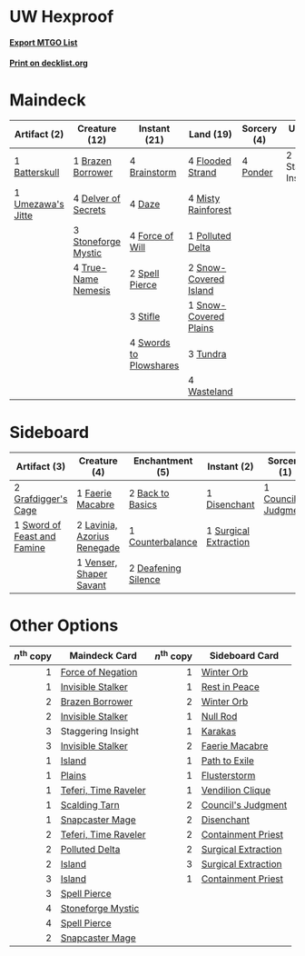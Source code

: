 # UW Hexproof

#### [Export MTGO List](../collection/UW%20Hexproof/UW%20Hexproof.txt)
#### [Print on decklist.org](http://decklist.org/?deckmain=1%09Batterskull%0A4%09Brainstorm%0A1%09Brazen%20Borrower%0A4%09Daze%0A4%09Delver%20of%20Secrets%0A4%09Flooded%20Strand%0A4%09Force%20of%20Will%0A4%09Misty%20Rainforest%0A1%09Polluted%20Delta%0A4%09Ponder%0A2%09Snow-Covered%20Island%0A1%09Snow-Covered%20Plains%0A2%09Spell%20Pierce%0A2%09Staggering%20Insight%0A3%09Stifle%0A3%09Stoneforge%20Mystic%0A4%09Swords%20to%20Plowshares%0A4%09True-Name%20Nemesis%0A3%09Tundra%0A1%09Umezawa's%20Jitte%0A4%09Wasteland&deckside=2%09Back%20to%20Basics%0A1%09Council's%20Judgment%0A1%09Counterbalance%0A2%09Deafening%20Silence%0A1%09Disenchant%0A1%09Faerie%20Macabre%0A2%09Grafdigger's%20Cage%0A2%09Lavinia,%20Azorius%20Renegade%0A1%09Surgical%20Extraction%0A1%09Sword%20of%20Feast%20and%20Famine%0A1%09Venser,%20Shaper%20Savant)
# Maindeck

|                                       Artifact (2)                                        |                                        Creature (12)                                         |                                         Instant (21)                                         |                                           Land (19)                                            |                                    Sorcery (4)                                    |    Unknown (2)     |
|-------------------------------------------------------------------------------------------|----------------------------------------------------------------------------------------------|----------------------------------------------------------------------------------------------|------------------------------------------------------------------------------------------------|-----------------------------------------------------------------------------------|--------------------|
|1 [Batterskull](http://gatherer.wizards.com/Pages/Card/Details.aspx?multiverseid=233055)   |1 [Brazen Borrower](http://gatherer.wizards.com/Pages/Card/Details.aspx?multiverseid=473001)  |4 [Brainstorm](http://gatherer.wizards.com/Pages/Card/Details.aspx?multiverseid=3897)         |4 [Flooded Strand](http://gatherer.wizards.com/Pages/Card/Details.aspx?multiverseid=405098)     |4 [Ponder](http://gatherer.wizards.com/Pages/Card/Details.aspx?multiverseid=451051)|2 Staggering Insight|
|1 [Umezawa's Jitte](http://gatherer.wizards.com/Pages/Card/Details.aspx?multiverseid=81979)|4 [Delver of Secrets](http://gatherer.wizards.com/Pages/Card/Details.aspx?multiverseid=226749)|4 [Daze](http://gatherer.wizards.com/Pages/Card/Details.aspx?multiverseid=189255)             |4 [Misty Rainforest](http://gatherer.wizards.com/Pages/Card/Details.aspx?multiverseid=405102)   |                                                                                   |                    |
|                                                                                           |3 [Stoneforge Mystic](http://gatherer.wizards.com/Pages/Card/Details.aspx?multiverseid=198383)|4 [Force of Will](http://gatherer.wizards.com/Pages/Card/Details.aspx?multiverseid=3107)      |1 [Polluted Delta](http://gatherer.wizards.com/Pages/Card/Details.aspx?multiverseid=405104)     |                                                                                   |                    |
|                                                                                           |4 [True-Name Nemesis](http://gatherer.wizards.com/Pages/Card/Details.aspx?multiverseid=446104)|2 [Spell Pierce](http://gatherer.wizards.com/Pages/Card/Details.aspx?multiverseid=425876)     |2 [Snow-Covered Island](http://gatherer.wizards.com/Pages/Card/Details.aspx?multiverseid=121130)|                                                                                   |                    |
|                                                                                           |                                                                                              |3 [Stifle](http://gatherer.wizards.com/Pages/Card/Details.aspx?multiverseid=382377)           |1 [Snow-Covered Plains](http://gatherer.wizards.com/Pages/Card/Details.aspx?multiverseid=121267)|                                                                                   |                    |
|                                                                                           |                                                                                              |4 [Swords to Plowshares](http://gatherer.wizards.com/Pages/Card/Details.aspx?multiverseid=869)|3 [Tundra](http://gatherer.wizards.com/Pages/Card/Details.aspx?multiverseid=885)                |                                                                                   |                    |
|                                                                                           |                                                                                              |                                                                                              |4 [Wasteland](http://gatherer.wizards.com/Pages/Card/Details.aspx?multiverseid=413790)          |                                                                                   |                    |


# Sideboard

|                                             Artifact (3)                                             |                                             Creature (4)                                             |                                       Enchantment (5)                                        |                                          Instant (2)                                           |                                          Sorcery (1)                                          |
|------------------------------------------------------------------------------------------------------|------------------------------------------------------------------------------------------------------|----------------------------------------------------------------------------------------------|------------------------------------------------------------------------------------------------|-----------------------------------------------------------------------------------------------|
|2 [Grafdigger's Cage](http://gatherer.wizards.com/Pages/Card/Details.aspx?multiverseid=278452)        |1 [Faerie Macabre](http://gatherer.wizards.com/Pages/Card/Details.aspx?multiverseid=201822)           |2 [Back to Basics](http://gatherer.wizards.com/Pages/Card/Details.aspx?multiverseid=456642)   |1 [Disenchant](http://gatherer.wizards.com/Pages/Card/Details.aspx?multiverseid=847)            |1 [Council's Judgment](http://gatherer.wizards.com/Pages/Card/Details.aspx?multiverseid=382239)|
|1 [Sword of Feast and Famine](http://gatherer.wizards.com/Pages/Card/Details.aspx?multiverseid=214070)|2 [Lavinia, Azorius Renegade](http://gatherer.wizards.com/Pages/Card/Details.aspx?multiverseid=457333)|1 [Counterbalance](http://gatherer.wizards.com/Pages/Card/Details.aspx?multiverseid=121159)   |1 [Surgical Extraction](http://gatherer.wizards.com/Pages/Card/Details.aspx?multiverseid=397706)|                                                                                               |
|                                                                                                      |1 [Venser, Shaper Savant](http://gatherer.wizards.com/Pages/Card/Details.aspx?multiverseid=136209)    |2 [Deafening Silence](http://gatherer.wizards.com/Pages/Card/Details.aspx?multiverseid=472972)|                                                                                                |                                                                                               |


# Other Options

|*n*<sup>th</sup> copy|                                         Maindeck Card                                         |*n*<sup>th</sup> copy|                                        Sideboard Card                                        |
|--------------------:|-----------------------------------------------------------------------------------------------|--------------------:|----------------------------------------------------------------------------------------------|
|                    1|[Force of Negation](http://gatherer.wizards.com/Pages/Card/Details.aspx?multiverseid=464001)   |                    1|[Winter Orb](http://gatherer.wizards.com/Pages/Card/Details.aspx?multiverseid=643)            |
|                    1|[Invisible Stalker](http://gatherer.wizards.com/Pages/Card/Details.aspx?multiverseid=220041)   |                    1|[Rest in Peace](http://gatherer.wizards.com/Pages/Card/Details.aspx?multiverseid=442021)      |
|                    2|[Brazen Borrower](http://gatherer.wizards.com/Pages/Card/Details.aspx?multiverseid=473001)     |                    2|[Winter Orb](http://gatherer.wizards.com/Pages/Card/Details.aspx?multiverseid=643)            |
|                    2|[Invisible Stalker](http://gatherer.wizards.com/Pages/Card/Details.aspx?multiverseid=220041)   |                    1|[Null Rod](http://gatherer.wizards.com/Pages/Card/Details.aspx?multiverseid=383034)           |
|                    3|Staggering Insight                                                                             |                    1|[Karakas](http://gatherer.wizards.com/Pages/Card/Details.aspx?multiverseid=413782)            |
|                    3|[Invisible Stalker](http://gatherer.wizards.com/Pages/Card/Details.aspx?multiverseid=220041)   |                    2|[Faerie Macabre](http://gatherer.wizards.com/Pages/Card/Details.aspx?multiverseid=201822)     |
|                    1|[Island](http://gatherer.wizards.com/Pages/Card/Details.aspx?multiverseid=439857)              |                    1|[Path to Exile](http://gatherer.wizards.com/Pages/Card/Details.aspx?multiverseid=220511)      |
|                    1|[Plains](http://gatherer.wizards.com/Pages/Card/Details.aspx?multiverseid=439856)              |                    1|[Flusterstorm](http://gatherer.wizards.com/Pages/Card/Details.aspx?multiverseid=228255)       |
|                    1|[Teferi, Time Raveler](http://gatherer.wizards.com/Pages/Card/Details.aspx?multiverseid=461148)|                    1|[Vendilion Clique](http://gatherer.wizards.com/Pages/Card/Details.aspx?multiverseid=442065)   |
|                    1|[Scalding Tarn](http://gatherer.wizards.com/Pages/Card/Details.aspx?multiverseid=405107)       |                    2|[Council's Judgment](http://gatherer.wizards.com/Pages/Card/Details.aspx?multiverseid=382239) |
|                    1|[Snapcaster Mage](http://gatherer.wizards.com/Pages/Card/Details.aspx?multiverseid=227676)     |                    2|[Disenchant](http://gatherer.wizards.com/Pages/Card/Details.aspx?multiverseid=847)            |
|                    2|[Teferi, Time Raveler](http://gatherer.wizards.com/Pages/Card/Details.aspx?multiverseid=461148)|                    2|[Containment Priest](http://gatherer.wizards.com/Pages/Card/Details.aspx?multiverseid=389470) |
|                    2|[Polluted Delta](http://gatherer.wizards.com/Pages/Card/Details.aspx?multiverseid=405104)      |                    2|[Surgical Extraction](http://gatherer.wizards.com/Pages/Card/Details.aspx?multiverseid=397706)|
|                    2|[Island](http://gatherer.wizards.com/Pages/Card/Details.aspx?multiverseid=439857)              |                    3|[Surgical Extraction](http://gatherer.wizards.com/Pages/Card/Details.aspx?multiverseid=397706)|
|                    3|[Island](http://gatherer.wizards.com/Pages/Card/Details.aspx?multiverseid=439857)              |                    1|[Containment Priest](http://gatherer.wizards.com/Pages/Card/Details.aspx?multiverseid=389470) |
|                    3|[Spell Pierce](http://gatherer.wizards.com/Pages/Card/Details.aspx?multiverseid=425876)        |                     |                                                                                              |
|                    4|[Stoneforge Mystic](http://gatherer.wizards.com/Pages/Card/Details.aspx?multiverseid=198383)   |                     |                                                                                              |
|                    4|[Spell Pierce](http://gatherer.wizards.com/Pages/Card/Details.aspx?multiverseid=425876)        |                     |                                                                                              |
|                    2|[Snapcaster Mage](http://gatherer.wizards.com/Pages/Card/Details.aspx?multiverseid=227676)     |                     |                                                                                              |

